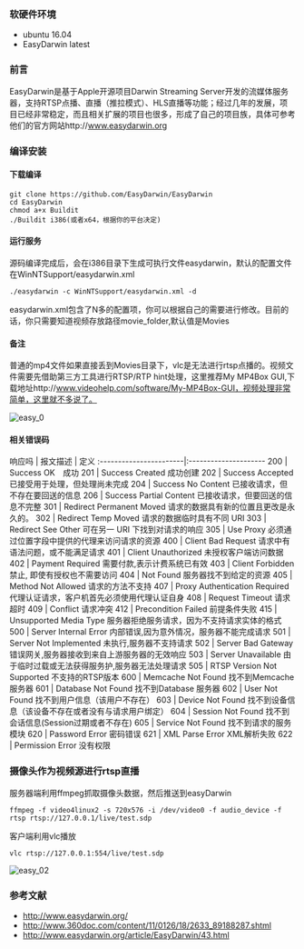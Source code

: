 ### 软硬件环境
* ubuntu 16.04
* EasyDarwin latest

### 前言
EasyDarwin是基于Apple开源项目Darwin Streaming Server开发的流媒体服务器，支持RTSP点播、直播（推拉模式）、HLS直播等功能；经过几年的发展，项目已经非常稳定，而且相关扩展的项目也很多，形成了自己的项目族，具体可参考他们的官方网站http://www.easydarwin.org

### 编译安装

#### 下载编译

    git clone https://github.com/EasyDarwin/EasyDarwin
    cd EasyDarwin
    chmod a+x Buildit
    ./Buildit i386(或者x64，根据你的平台决定)
   
#### 运行服务
源码编译完成后，会在i386目录下生成可执行文件easydarwin，默认的配置文件在WinNTSupport/easydarwin.xml

    ./easydarwin -c WinNTSupport/easydarwin.xml -d

easydarwin.xml包含了N多的配置项，你可以根据自己的需要进行修改。目前的话，你只需要知道视频存放路径movie_folder,默认值是Movies

#### 备注
普通的mp4文件如果直接丢到Movies目录下，vlc是无法进行rtsp点播的。视频文件需要先借助第三方工具进行RTSP/RTP hint处理，这里推荐My MP4Box GUI,下载地址http://www.videohelp.com/software/My-MP4Box-GUI，视频处理非常简单，这里就不多说了。

![easy_0](https://raw.githubusercontent.com/djstava/PostsCollection/master/images/easyDarwin/easy_01.png)

#### 相关错误码
响应吗	|   报文描述	| 定义
:-----------------------|:---------------------
200 | Success OK　成功
201	| Success Created 成功创建
202	| Success Accepted 已接受用于处理，但处理尚未完成
204	| Success No Content 已接收请求，但不存在要回送的信息
206	| Success Partial Content 已接收请求，但要回送的信息不完整
301	| Redirect Permanent Moved 请求的数据具有新的位置且更改是永久的。
302	| Redirect Temp Moved	请求的数据临时具有不同 URI
303	| Redirect See Other 可在另一 URI 下找到对请求的响应
305	| Use Proxy	必须通过位置字段中提供的代理来访问请求的资源
400	| Client Bad Request 请求中有语法问题，或不能满足请求
401	| Client Unauthorized 未授权客户端访问数据
402	| Payment Required 需要付款,表示计费系统已有效
403	| Client Forbidden 禁止, 即使有授权也不需要访问
404	| Not Found	服务器找不到给定的资源
405	| Method Not Allowed 请求的方法不支持
407	| Proxy Authentication Required	代理认证请求，客户机首先必须使用代理认证自身
408	| Request Timeout 请求超时
409	| Conflict 请求冲突
412	| Precondition Failed 前提条件失败
415	| Unsupported Media Type 服务器拒绝服务请求，因为不支持请求实体的格式
500	| Server Internal Error	内部错误,因为意外情况，服务器不能完成请求
501	| Server Not Implemented 未执行,服务器不支持请求
502	| Server Bad Gateway 错误网关,服务器接收到来自上游服务器的无效响应
503	| Server Unavailable 由于临时过载或无法获得服务护,服务器无法处理请求
505	| RTSP Version Not Supported 不支持的RTSP版本
600	| Memcache Not Found 找不到Memcache服务器
601	| Database Not Found 找不到Database 服务器
602	| User Not Found 找不到用户信息（该用户不存在）
603	| Device Not Found	找不到设备信息（该设备不存在或者没有与请求用户绑定）
604	| Session Not Found	找不到会话信息(Session过期或者不存在)
605	| Service Not Found	找不到请求的服务模块
620	| Password Error 密码错误
621	| XML Parse Error XML解析失败
622	| Permission Error 没有权限

### 摄像头作为视频源进行rtsp直播
服务器端利用ffmpeg抓取摄像头数据，然后推送到easyDarwin

    ffmpeg -f video4linux2 -s 720x576 -i /dev/video0 -f audio_device -f rtsp rtsp://127.0.0.1/live/test.sdp
    
客户端利用vlc播放

    vlc rtsp://127.0.0.1:554/live/test.sdp
    
![easy_02](https://raw.githubusercontent.com/djstava/PostsCollection/master/images/easyDarwin/easy_02.png)

### 参考文献
* http://www.easydarwin.org/
* http://www.360doc.com/content/11/0126/18/2633_89188287.shtml
* http://www.easydarwin.org/article/EasyDarwin/43.html